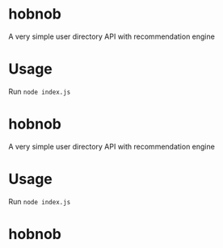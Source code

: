 # hobnob
A very simple user directory API with recommendation engine
# Usage
Run `node index.js`
# hobnob
A very simple user directory API with recommendation engine
# Usage
Run `node index.js`
# hobnob
